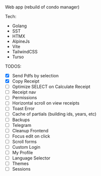 Web app (rebuild of condo manager)

Tech:

- Golang
- SST
- HTMX
- AlpineJs
- Vite
- TailwindCSS
- Turso

TODOS:
- [x] Send Pdfs by selection
- [x] Copy Receipt
- [ ] Optimize SELECT on Calculate Receipt
- [ ] Receipt nav
- [ ] Permissions
- [ ] Horizontal scroll on view receipts
- [ ] Toast Error
- [ ] Cache of partials (building ids, years, etc)
- [ ] Backups
- [ ] Telegram
- [ ] Cleanup Frontend
- [ ] Focus edit on click
- [ ] Scroll forms
- [ ] Custom Login
- [ ] My Profile
- [ ] Language Selector
- [ ] Themes
- [ ] Sessions